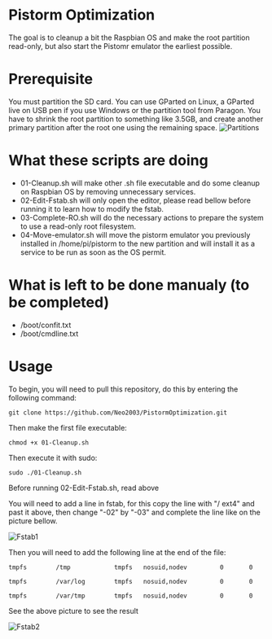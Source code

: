 # Pistorm Optimization

The goal is to cleanup a bit the Raspbian OS and make the root partition read-only, but also start the Pistomr emulator the earliest possible.

# Prerequisite

You must partition the SD card. You can use GParted on Linux, a GParted live on USB pen if you use Windows or the partition tool from Paragon.
You have to shrink the root partition to something like 3.5GB, and create another primary partition after the root one using the remaining space.
![Partitions](https://user-images.githubusercontent.com/28825/118687251-1618bf80-b805-11eb-9142-072d5efb29bd.png)

# What these scripts are doing

* 01-Cleanup.sh will make other .sh file executable and do some cleanup on Raspbian OS by removing unnecessary services.
* 02-Edit-Fstab.sh will only open the editor, please read bellow before running it to learn how to modify the fstab.
* 03-Complete-RO.sh will do the necessary actions to prepare the system to use a read-only root filesystem.
* 04-Move-emulator.sh will move the pistorm emulator you previously installed in /home/pi/pistorm to the new partition and will install it as a service to be run as soon as the OS permit.

# What is left to be done manualy (to be completed)

* /boot/confit.txt
* /boot/cmdline.txt

# Usage 

To begin, you will need to pull this repository, do this by entering the following command:

`git clone https://github.com/Neo2003/PistormOptimization.git`

Then make the first file executable:

`chmod +x 01-Cleanup.sh`

Then execute it with sudo:

`sudo ./01-Cleanup.sh`

Before running 02-Edit-Fstab.sh, read above

You will need to add a line in fstab, for this copy the line with "/  ext4" and past it above, then change "-02" by "-03" and complete the line like on the picture bellow.


![Fstab1](https://user-images.githubusercontent.com/28825/118681842-32662d80-b800-11eb-8fd6-ba336a1b81d2.png)

Then you will need to add the following line at the end of the file:

`tmpfs        /tmp            tmpfs   nosuid,nodev         0       0`

`tmpfs        /var/log        tmpfs   nosuid,nodev         0       0`

`tmpfs        /var/tmp        tmpfs   nosuid,nodev         0       0`

See the above picture to see the result

![Fstab2](https://user-images.githubusercontent.com/28825/118681869-385c0e80-b800-11eb-99e3-338dfa8313d8.png)
